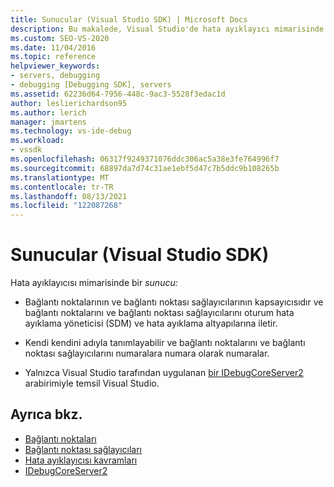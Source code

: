 ```yaml
---
title: Sunucular (Visual Studio SDK) | Microsoft Docs
description: Bu makalede, Visual Studio'de hata ayıklayıcı mimarisinde sunucunun tanımı ve rolü Visual Studio.
ms.custom: SEO-VS-2020
ms.date: 11/04/2016
ms.topic: reference
helpviewer_keywords:
- servers, debugging
- debugging [Debugging SDK], servers
ms.assetid: 62236d64-7956-448c-9ac3-5528f3edac1d
author: leslierichardson95
ms.author: lerich
manager: jmartens
ms.technology: vs-ide-debug
ms.workload:
- vssdk
ms.openlocfilehash: 06317f9249371076ddc306ac5a38e3fe764996f7
ms.sourcegitcommit: 68897da7d74c31ae1ebf5d47c7b5ddc9b108265b
ms.translationtype: MT
ms.contentlocale: tr-TR
ms.lasthandoff: 08/13/2021
ms.locfileid: "122087268"
---
```

# <a name="servers-visual-studio-sdk"></a>Sunucular (Visual Studio SDK)
Hata ayıklayıcısı mimarisinde bir *sunucu:*

- Bağlantı noktalarının ve bağlantı noktası sağlayıcılarının kapsayıcısıdır ve bağlantı noktalarını ve bağlantı noktası sağlayıcılarını oturum hata ayıklama yöneticisi (SDM) ve hata ayıklama altyapılarına iletir.

- Kendi kendini adıyla tanımlayabilir ve bağlantı noktalarını ve bağlantı noktası sağlayıcılarını numaralara numara olarak numaralar.

- Yalnızca Visual Studio tarafından uygulanan [bir IDebugCoreServer2](../../extensibility/debugger/reference/idebugcoreserver2.md) arabirimiyle temsil Visual Studio.

## <a name="see-also"></a>Ayrıca bkz.
- [Bağlantı noktaları](../../extensibility/debugger/ports.md)
- [Bağlantı noktası sağlayıcıları](../../extensibility/debugger/port-suppliers.md)
- [Hata ayıklayıcısı kavramları](../../extensibility/debugger/debugger-concepts.md)
- [IDebugCoreServer2](../../extensibility/debugger/reference/idebugcoreserver2.md)
